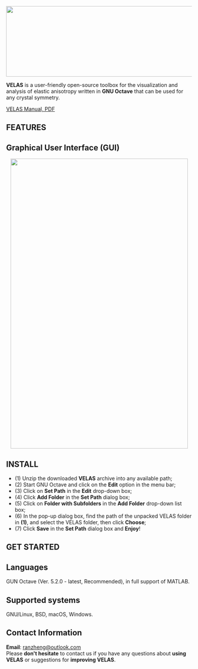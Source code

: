 
<div align=center><img src="https://github.com/ranzhengcode/VELAS/blob/main/doc/VELAS_Logo.png" width="561" height="191"></img></div>

**VELAS** is a user-friendly open-source toolbox for the visualization and analysis of elastic anisotropy written in **GNU Octave** that can be used for any crystal symmetry. 

[VELAS Manual, PDF](https://github.com/ranzhengcode/VELAS/blob/main/doc/VELAS%20Manual.pdf)

## FEATURES

## Graphical User Interface (GUI)
<div align=center><img src="https://github.com/ranzhengcode/VELAS/blob/main/doc/VELAS_GUI.png" width="481" height="785"></img></div>

## INSTALL  
- (1) Unzip the downloaded **VELAS** archive into any available path;  
- (2) Start GNU Octave and click on the **Edit** option in the menu bar;  
- (3) Click on **Set Path** in the **Edit** drop-down box;  
- (4) Click **Add Folder** in the **Set Path** dialog box;  
- (5) Click on **Folder with Subfolders** in the **Add Folder** drop-down list box;  
- (6) In the pop-up dialog box, find the path of the unpacked VELAS folder in **(1)**, and select the VELAS folder, then click **Choose**;  
- (7) Click **Save** in the **Set Path** dialog box and **Enjoy**!
## GET STARTED

## Languages
GUN Octave (Ver. 5.2.0 - latest, Recommended), in full support of MATLAB.

## Supported systems
GNU/Linux, BSD, macOS, Windows.

## Contact Information
**Email**: ranzheng@outlook.com  
Please **don't hesitate** to contact us if you have any questions about **using VELAS** or suggestions for **improving VELAS**.
